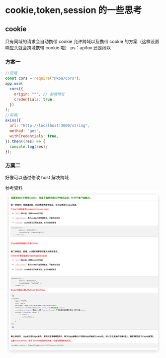 # cookie,token,session 的一些思考

## cookie

只有同域的请求会自动携带 cookie
允许跨域以及携带 cookie 的方案（这样设置响应头就会跨域携带 cookie 啦）
ps：apifox 还是阔以

### 方案一

```javascript
//后端
const cors = require("@koa/cors");
app.use(
  cors({
    origin: "*", // 前端地址
    credentials: true,
  })
);
//前端;
axios({
  url: "http://localhost:3000/string",
  method: "get",
  withCredentials: true,
}).then((res) => {
  console.log(res);
});
```

### 方案二

好像可以通过修改 host 解决跨域

参考资料
![](https://raw.githubusercontent.com/xesxz/image/main/screenshot202211031038949.png)

